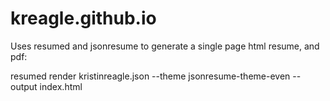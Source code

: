 # kreagle.github.io

Uses resumed and jsonresume to generate a single page html resume, and pdf:

resumed render kristinreagle.json --theme jsonresume-theme-even --output index.html